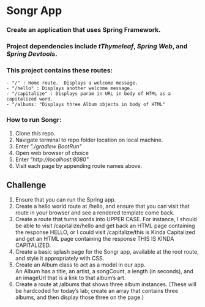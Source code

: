 # Songr App
<!-- Short summary or background information -->
### Create an application that uses **Spring Framework**.  

### Project dependencies include *tThymeleaf*, *Spring Web*, and *Spring Devtools*.  

### This project contains these **routes**:  
    - "/" : Home route.  Displays a welcome message.  
    - "/hello" : Displays another welcome message.
    - "/capitalize" : Displays param in URL in body of HTML as a capitalized word.
    - "/albums: "Displays three Album objects in body of HTML" 
    
### How to **run** Songr:
  1. Clone this repo.
  2. Navigate terminal to repo folder location on local machine.
  3. Enter *"./gradlew BootRun"*
  4. Open web browser of choice
  5. Enter *"http://localhost:8080"*
  6. Visit each page by appending route names above.

## Challenge
<!-- Description of the challenge -->
1.  Ensure that you can run the Spring app.  
2.  Create a hello world route at /hello, and ensure that you can visit that route in your browser and see a rendered template come back.  
3.  Create a route that turns words into UPPER CASE. For instance, I should be able to visit /capitalize/hello and get back an HTML page containing the response HELLO, or I could visit /capitalize/this is Kinda Capitalized and get an HTML page containing the response THIS IS KINDA CAPITALIZED.  
4.  Create a basic splash page for the Songr app, available at the root route, and style it appropriately with CSS.  
5.  Create an Album class to act as a model in our app.  
    An Album has a title, an artist, a songCount, a length (in seconds), and an imageUrl that is a link to that album’s art.  
6.  Create a route at /albums that shows three album instances. (These will be hardcoded for today’s lab; create an array that contains three albums, and then display those three on the page.)   
